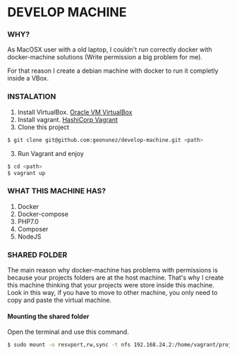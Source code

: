 # DEVELOP MACHINE

### WHY?

As MacOSX user with a old laptop, I couldn't run correctly docker with docker-machine solutions (Write permission a big problem for me).

For that reason I create a debian machine with docker to run it completly inside a VBox.

### INSTALATION 

1. Install VirtualBox. [Oracle VM VirtualBox](https://www.virtualbox.org)
1. Install vagrant. [HashiCorp Vagrant](https://www.vagrantup.com)
2. Clone this project
```bash
$ git clone git@github.com:geonunez/develop-machine.git <path>
```
3. Run Vagrant and enjoy
```bash
$ cd <path>
$ vagrant up
```

### WHAT THIS MACHINE HAS?

1. Docker
2. Docker-compose
3. PHP7.0
4. Composer
5. NodeJS

### SHARED FOLDER
The main reason why docker-machine has problems with permissions is because your projects folders are at the host machine. That's why I create this machine thinking that your projects were store inside this machine. Look in this way, if you have to move to other machine, you only need to copy and paste the virtual machine.

#### Mounting the shared folder 
Open the terminal and use this command.
```bash
$ sudo mount -o resvport,rw,sync -t nfs 192.168.24.2:/home/vagrant/projects <Your Project Folder>
``` 
